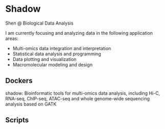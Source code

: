 # Shadow

Shen @ Biological Data Analysis

I am currently focusing and analyzing data in the following application areas:

* Multi-omics data integration and interpretation
* Statistical data analysis and programming
* Data plotting and visualization
* Macromolecular modeling and design


## Dockers

shadow: Bioinformatic tools for multi-omics data analysis, including Hi-C, RNA-seq, ChIP-seq, ATAC-seq and whole genome-wide sequencing analysis based on GATK


## Scripts

